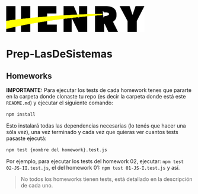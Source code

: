 <img  src='./logo.png' height='70px'>

# Prep-LasDeSistemas

## Homeworks

**IMPORTANTE:** Para ejecutar los tests de cada homework tenes que pararte en la carpeta donde clonaste tu repo (es decir la carpeta donde está este `README.md`) y ejecutar el siguiente comando:

```bash
npm install
```

Esto instalará todas las dependencias necesarias (lo tenés que hacer una sóla vez), una vez terminado y cada vez que quieras ver cuantos tests pasaste ejecutá:

```bash
npm test {nombre del homework}.test.js
```

Por ejemplo, para ejecutar los tests del homework 02, ejecutar: `npm test 02-JS-II.test.js`, el del homework 01: `npm test 01-JS-I.test.js`
y así.

> No todos los homeworks tienen tests, está detallado en la descripción de cada uno.
